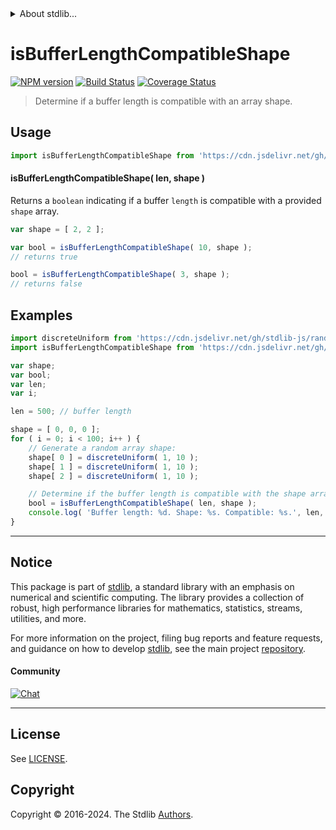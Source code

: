 <!--

@license Apache-2.0

Copyright (c) 2018 The Stdlib Authors.

Licensed under the Apache License, Version 2.0 (the "License");
you may not use this file except in compliance with the License.
You may obtain a copy of the License at

   http://www.apache.org/licenses/LICENSE-2.0

Unless required by applicable law or agreed to in writing, software
distributed under the License is distributed on an "AS IS" BASIS,
WITHOUT WARRANTIES OR CONDITIONS OF ANY KIND, either express or implied.
See the License for the specific language governing permissions and
limitations under the License.

-->


<details>
  <summary>
    About stdlib...
  </summary>
  <p>We believe in a future in which the web is a preferred environment for numerical computation. To help realize this future, we've built stdlib. stdlib is a standard library, with an emphasis on numerical and scientific computation, written in JavaScript (and C) for execution in browsers and in Node.js.</p>
  <p>The library is fully decomposable, being architected in such a way that you can swap out and mix and match APIs and functionality to cater to your exact preferences and use cases.</p>
  <p>When you use stdlib, you can be absolutely certain that you are using the most thorough, rigorous, well-written, studied, documented, tested, measured, and high-quality code out there.</p>
  <p>To join us in bringing numerical computing to the web, get started by checking us out on <a href="https://github.com/stdlib-js/stdlib">GitHub</a>, and please consider <a href="https://opencollective.com/stdlib">financially supporting stdlib</a>. We greatly appreciate your continued support!</p>
</details>

# isBufferLengthCompatibleShape

[![NPM version][npm-image]][npm-url] [![Build Status][test-image]][test-url] [![Coverage Status][coverage-image]][coverage-url] <!-- [![dependencies][dependencies-image]][dependencies-url] -->

> Determine if a buffer length is compatible with an array shape.

<!-- Section to include introductory text. Make sure to keep an empty line after the intro `section` element and another before the `/section` close. -->

<section class="intro">

</section>

<!-- /.intro -->

<!-- Package usage documentation. -->



<section class="usage">

## Usage

<!-- eslint-disable id-length -->

```javascript
import isBufferLengthCompatibleShape from 'https://cdn.jsdelivr.net/gh/stdlib-js/ndarray-base-assert-is-buffer-length-compatible-shape@deno/mod.js';
```

#### isBufferLengthCompatibleShape( len, shape )

Returns a `boolean` indicating if a buffer `length` is compatible with a provided `shape` array.

<!-- eslint-disable id-length -->

```javascript
var shape = [ 2, 2 ];

var bool = isBufferLengthCompatibleShape( 10, shape );
// returns true

bool = isBufferLengthCompatibleShape( 3, shape );
// returns false
```

</section>

<!-- /.usage -->

<!-- Package usage notes. Make sure to keep an empty line after the `section` element and another before the `/section` close. -->

<section class="notes">

</section>

<!-- /.notes -->

<!-- Package usage examples. -->

<section class="examples">

## Examples

<!-- eslint-disable id-length -->

<!-- eslint no-undef: "error" -->

```javascript
import discreteUniform from 'https://cdn.jsdelivr.net/gh/stdlib-js/random-base-discrete-uniform@deno/mod.js';
import isBufferLengthCompatibleShape from 'https://cdn.jsdelivr.net/gh/stdlib-js/ndarray-base-assert-is-buffer-length-compatible-shape@deno/mod.js';

var shape;
var bool;
var len;
var i;

len = 500; // buffer length

shape = [ 0, 0, 0 ];
for ( i = 0; i < 100; i++ ) {
    // Generate a random array shape:
    shape[ 0 ] = discreteUniform( 1, 10 );
    shape[ 1 ] = discreteUniform( 1, 10 );
    shape[ 2 ] = discreteUniform( 1, 10 );

    // Determine if the buffer length is compatible with the shape array:
    bool = isBufferLengthCompatibleShape( len, shape );
    console.log( 'Buffer length: %d. Shape: %s. Compatible: %s.', len, shape.join( 'x' ), bool );
}
```

</section>

<!-- /.examples -->

<!-- Section to include cited references. If references are included, add a horizontal rule *before* the section. Make sure to keep an empty line after the `section` element and another before the `/section` close. -->

<section class="references">

</section>

<!-- /.references -->

<!-- Section for related `stdlib` packages. Do not manually edit this section, as it is automatically populated. -->

<section class="related">

</section>

<!-- /.related -->

<!-- Section for all links. Make sure to keep an empty line after the `section` element and another before the `/section` close. -->


<section class="main-repo" >

* * *

## Notice

This package is part of [stdlib][stdlib], a standard library with an emphasis on numerical and scientific computing. The library provides a collection of robust, high performance libraries for mathematics, statistics, streams, utilities, and more.

For more information on the project, filing bug reports and feature requests, and guidance on how to develop [stdlib][stdlib], see the main project [repository][stdlib].

#### Community

[![Chat][chat-image]][chat-url]

---

## License

See [LICENSE][stdlib-license].


## Copyright

Copyright &copy; 2016-2024. The Stdlib [Authors][stdlib-authors].

</section>

<!-- /.stdlib -->

<!-- Section for all links. Make sure to keep an empty line after the `section` element and another before the `/section` close. -->

<section class="links">

[npm-image]: http://img.shields.io/npm/v/@stdlib/ndarray-base-assert-is-buffer-length-compatible-shape.svg
[npm-url]: https://npmjs.org/package/@stdlib/ndarray-base-assert-is-buffer-length-compatible-shape

[test-image]: https://github.com/stdlib-js/ndarray-base-assert-is-buffer-length-compatible-shape/actions/workflows/test.yml/badge.svg?branch=main
[test-url]: https://github.com/stdlib-js/ndarray-base-assert-is-buffer-length-compatible-shape/actions/workflows/test.yml?query=branch:main

[coverage-image]: https://img.shields.io/codecov/c/github/stdlib-js/ndarray-base-assert-is-buffer-length-compatible-shape/main.svg
[coverage-url]: https://codecov.io/github/stdlib-js/ndarray-base-assert-is-buffer-length-compatible-shape?branch=main

<!--

[dependencies-image]: https://img.shields.io/david/stdlib-js/ndarray-base-assert-is-buffer-length-compatible-shape.svg
[dependencies-url]: https://david-dm.org/stdlib-js/ndarray-base-assert-is-buffer-length-compatible-shape/main

-->

[chat-image]: https://img.shields.io/gitter/room/stdlib-js/stdlib.svg
[chat-url]: https://app.gitter.im/#/room/#stdlib-js_stdlib:gitter.im

[stdlib]: https://github.com/stdlib-js/stdlib

[stdlib-authors]: https://github.com/stdlib-js/stdlib/graphs/contributors

[umd]: https://github.com/umdjs/umd
[es-module]: https://developer.mozilla.org/en-US/docs/Web/JavaScript/Guide/Modules

[deno-url]: https://github.com/stdlib-js/ndarray-base-assert-is-buffer-length-compatible-shape/tree/deno
[deno-readme]: https://github.com/stdlib-js/ndarray-base-assert-is-buffer-length-compatible-shape/blob/deno/README.md
[umd-url]: https://github.com/stdlib-js/ndarray-base-assert-is-buffer-length-compatible-shape/tree/umd
[umd-readme]: https://github.com/stdlib-js/ndarray-base-assert-is-buffer-length-compatible-shape/blob/umd/README.md
[esm-url]: https://github.com/stdlib-js/ndarray-base-assert-is-buffer-length-compatible-shape/tree/esm
[esm-readme]: https://github.com/stdlib-js/ndarray-base-assert-is-buffer-length-compatible-shape/blob/esm/README.md
[branches-url]: https://github.com/stdlib-js/ndarray-base-assert-is-buffer-length-compatible-shape/blob/main/branches.md

[stdlib-license]: https://raw.githubusercontent.com/stdlib-js/ndarray-base-assert-is-buffer-length-compatible-shape/main/LICENSE

</section>

<!-- /.links -->

